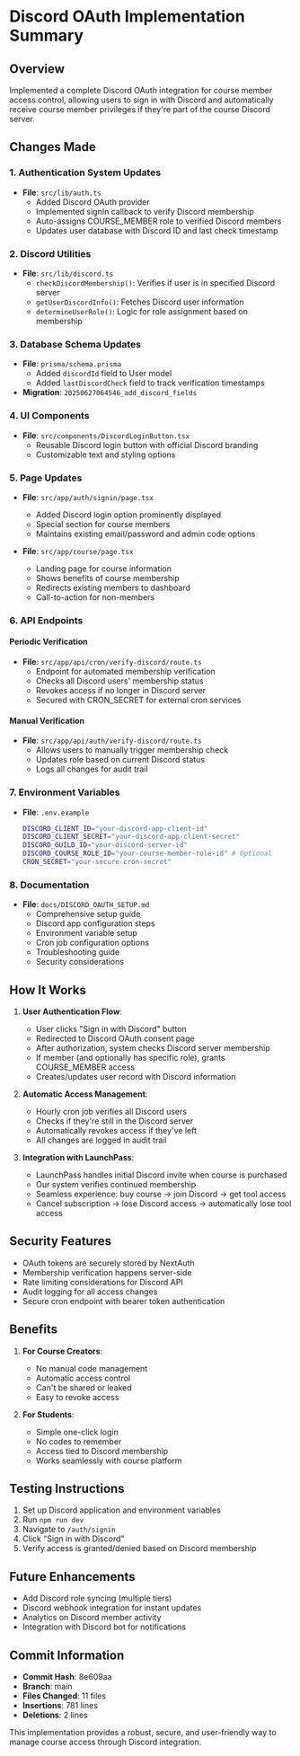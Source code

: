 # Discord OAuth Implementation Summary

## Overview
Implemented a complete Discord OAuth integration for course member access control, allowing users to sign in with Discord and automatically receive course member privileges if they're part of the course Discord server.

## Changes Made

### 1. **Authentication System Updates**
- **File**: `src/lib/auth.ts`
  - Added Discord OAuth provider
  - Implemented signIn callback to verify Discord membership
  - Auto-assigns COURSE_MEMBER role to verified Discord members
  - Updates user database with Discord ID and last check timestamp

### 2. **Discord Utilities**
- **File**: `src/lib/discord.ts`
  - `checkDiscordMembership()`: Verifies if user is in specified Discord server
  - `getUserDiscordInfo()`: Fetches Discord user information
  - `determineUserRole()`: Logic for role assignment based on membership

### 3. **Database Schema Updates**
- **File**: `prisma/schema.prisma`
  - Added `discordId` field to User model
  - Added `lastDiscordCheck` field to track verification timestamps
- **Migration**: `20250627064546_add_discord_fields`

### 4. **UI Components**
- **File**: `src/components/DiscordLoginButton.tsx`
  - Reusable Discord login button with official Discord branding
  - Customizable text and styling options

### 5. **Page Updates**
- **File**: `src/app/auth/signin/page.tsx`
  - Added Discord login option prominently displayed
  - Special section for course members
  - Maintains existing email/password and admin code options

- **File**: `src/app/course/page.tsx`
  - Landing page for course information
  - Shows benefits of course membership
  - Redirects existing members to dashboard
  - Call-to-action for non-members

### 6. **API Endpoints**

#### Periodic Verification
- **File**: `src/app/api/cron/verify-discord/route.ts`
  - Endpoint for automated membership verification
  - Checks all Discord users' membership status
  - Revokes access if no longer in Discord server
  - Secured with CRON_SECRET for external cron services

#### Manual Verification
- **File**: `src/app/api/auth/verify-discord/route.ts`
  - Allows users to manually trigger membership check
  - Updates role based on current Discord status
  - Logs all changes for audit trail

### 7. **Environment Variables**
- **File**: `.env.example`
  ```bash
  DISCORD_CLIENT_ID="your-discord-app-client-id"
  DISCORD_CLIENT_SECRET="your-discord-app-client-secret"
  DISCORD_GUILD_ID="your-discord-server-id"
  DISCORD_COURSE_ROLE_ID="your-course-member-role-id" # Optional
  CRON_SECRET="your-secure-cron-secret"
  ```

### 8. **Documentation**
- **File**: `docs/DISCORD_OAUTH_SETUP.md`
  - Comprehensive setup guide
  - Discord app configuration steps
  - Environment variable setup
  - Cron job configuration options
  - Troubleshooting guide
  - Security considerations

## How It Works

1. **User Authentication Flow**:
   - User clicks "Sign in with Discord" button
   - Redirected to Discord OAuth consent page
   - After authorization, system checks Discord server membership
   - If member (and optionally has specific role), grants COURSE_MEMBER access
   - Creates/updates user record with Discord information

2. **Automatic Access Management**:
   - Hourly cron job verifies all Discord users
   - Checks if they're still in the Discord server
   - Automatically revokes access if they've left
   - All changes are logged in audit trail

3. **Integration with LaunchPass**:
   - LaunchPass handles initial Discord invite when course is purchased
   - Our system verifies continued membership
   - Seamless experience: buy course → join Discord → get tool access
   - Cancel subscription → lose Discord access → automatically lose tool access

## Security Features

- OAuth tokens are securely stored by NextAuth
- Membership verification happens server-side
- Rate limiting considerations for Discord API
- Audit logging for all access changes
- Secure cron endpoint with bearer token authentication

## Benefits

1. **For Course Creators**:
   - No manual code management
   - Automatic access control
   - Can't be shared or leaked
   - Easy to revoke access

2. **For Students**:
   - Simple one-click login
   - No codes to remember
   - Access tied to Discord membership
   - Works seamlessly with course platform

## Testing Instructions

1. Set up Discord application and environment variables
2. Run `npm run dev`
3. Navigate to `/auth/signin`
4. Click "Sign in with Discord"
5. Verify access is granted/denied based on Discord membership

## Future Enhancements

- Add Discord role syncing (multiple tiers)
- Discord webhook integration for instant updates
- Analytics on Discord member activity
- Integration with Discord bot for notifications

## Commit Information

- **Commit Hash**: 8e609aa
- **Branch**: main
- **Files Changed**: 11 files
- **Insertions**: 781 lines
- **Deletions**: 2 lines

This implementation provides a robust, secure, and user-friendly way to manage course access through Discord integration.